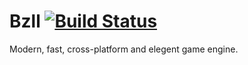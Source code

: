 # Bzll [![Build Status](https://travis-ci.org/whatever1992/Bzll.svg?branch=master)](https://travis-ci.org/whatever1992/Bzll)
Modern, fast, cross-platform and elegent game engine.

## 
